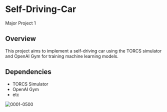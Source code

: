 # Self-Driving-Car
Major Project 1
## Overview

This project aims to implement a self-driving car using the TORCS simulator and OpenAI Gym for training machine learning models.

## Dependencies

- TORCS Simulator
- OpenAI Gym
- etc

![0001-0500](https://github.com/Tihsrah/Self-Driving-Car/assets/67807269/cf9c3ff2-19b0-4491-af0d-83c6725dda72)

